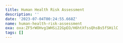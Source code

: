 ```yaml
---
title: Human Health Risk Assessment
description: ''
date: '2023-07-04T00:24:55.668Z'
name: human-health-risk-assessment
oxa: oxa:ZF5rWOHvg1WHSi22GpEO/H6htXfssQhsBs5fSHilC
tags: []
---
```




